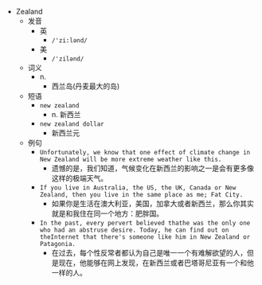 - Zealand
  - 发音
    - 英
      - `/'zi:lənd/`
    - 美
      - `/'zilənd/`
  - 词义
    - n.
      - 西兰岛(丹麦最大的岛)
  - 短语
    - `new zealand`
      - n. 新西兰 
    - `new zealand dollar`
      - 新西兰元 
  - 例句
    - `Unfortunately, we know that one effect of climate change in New Zealand will be more extreme weather like this.`
      - 遗憾的是，我们知道，气候变化在新西兰的影响之一是会有更多像这样的极端天气。
    - `If you live in Australia, the US, the UK, Canada or New Zealand, then you live in the same place as me; Fat City.`
      - 如果你是生活在澳大利亚，美国，加拿大或者新西兰，那么你其实就是和我住在同一个地方：肥胖国。
    - `In the past, every pervert believed thathe was the only one who had an abstruse desire. Today, he can find out on theInternet that there's someone like him in New Zealand or Patagonia.`
      - 在过去，每个性反常者都认为自己是唯一一个有难解欲望的人，但是现在，他能够在网上发现，在新西兰或者巴塔哥尼亚有一个和他一样的人。

